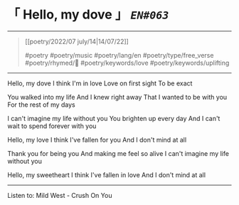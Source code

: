 # &#12300; Hello, my dove &#12301; *`EN#063`*

---

> [[poetry/2022/07 july/14|14/07/22]]
> 
> #poetry 
> #poetry/music 
> #poetry/lang/en 
> #poetry/type/free_verse 
> #poetry/rhymed/🔴 
> #poetry/keywords/love #poetry/keywords/uplifting 

---

Hello, my dove
I think I'm in love
Love on first sight
To be exact

You walked into my life
And I knew right away
That I wanted to be with you
For the rest of my days

I can't imagine my life without you
You brighten up every day
And I can't wait to spend forever with you

Hello, my love
I think I've fallen for you
And I don't mind at all

Thank you for being you
And making me feel so alive
I can't imagine my life without you

Hello, my sweetheart
I think I've fallen in love
And I don't mind at all

---

Listen to: Mild West - Crush On You